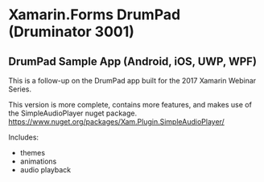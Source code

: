 # Xamarin.Forms DrumPad (Druminator 3001)

## DrumPad Sample App (Android, iOS, UWP, WPF)
This is a follow-up on the DrumPad app built for the 2017 Xamarin Webinar Series.

This version is more complete, contains more features, and makes use of the SimpleAudioPlayer nuget package.
https://www.nuget.org/packages/Xam.Plugin.SimpleAudioPlayer/

Includes:
- themes
- animations
- audio playback
